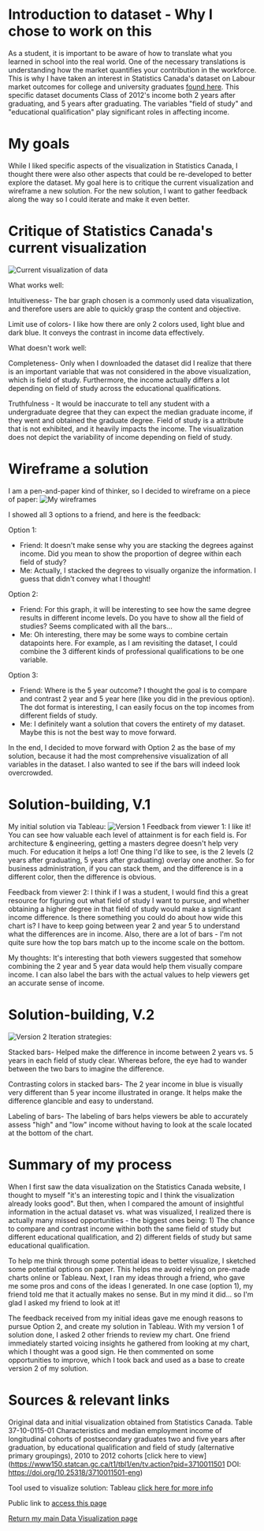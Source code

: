 # Introduction to dataset - Why I chose to work on this
As a student, it is important to be aware of how to translate what you learned in school into the real world. One of the necessary translations is understanding how the market quantifies your contribution in the workforce. This is why I have taken an interest in Statistics Canada's dataset on Labour market outcomes for college and university graduates [found here](https://www150.statcan.gc.ca/n1/pub/71-607-x/71-607-x2019031-eng.htm). This specific dataset documents Class of 2012's income both 2 years after graduating, and 5 years after graduating. The variables "field of study" and "educational qualification" play significant roles in affecting income. 

# My goals
While I liked specific aspects of the visualization in Statistics Canada, I thought there were also other aspects that could be re-developed to better explore the dataset. My goal here is to critique the current visualization and wireframe a new solution. For the new solution, I want to gather feedback along the way so I could iterate and make it even better. 

# Critique of Statistics Canada's current visualization
![Current visualization of data](https://i.ibb.co/mBdsY5Q/Income-original-graph.jpg)

What works well: 

Intuitiveness- The bar graph chosen is a commonly used data visualization, and therefore users are able to quickly grasp the content and objective. 

Limit use of colors- I like how there are only 2 colors used, light blue and dark blue. It conveys the contrast in income data effectively.

What doesn't work well:

Completeness- Only when I downloaded the dataset did I realize that there is an important variable that was not considered in the above visualization, which is field of study. Furthermore, the income actually differs a lot depending on field of study across the educational qualifications.

Truthfulness - It would be inaccurate to tell any student with a undergraduate degree that they can expect the median graduate income, if they went and obtained the graduate degree. Field of study is a attribute that is not exhibited, and it heavily impacts the income. The visualization does not depict the variability of income depending on field of study. 

# Wireframe a solution
I am a pen-and-paper kind of thinker, so I decided to wireframe on a piece of paper:
![My wireframes](https://i.ibb.co/QYnPrcy/IMG-0450.jpg)

I showed all 3 options to a friend, and here is the feedback: 

Option 1:
- Friend: It doesn't make sense why you are stacking the degrees against income. Did you mean to show the proportion of degree within each field of study? 
- Me: Actually, I stacked the degrees to visually organize the information. I guess that didn't convey what I thought!

Option 2: 
- Friend: For this graph, it will be interesting to see how the same degree results in different income levels. Do you have to show all the field of studies? Seems complicated with all the bars...
- Me: Oh interesting, there may be some ways to combine certain datapoints here. For example, as I am revisiting the dataset, I could combine the 3 different kinds of professional qualifications to be one variable. 

Option 3: 
- Friend: Where is the 5 year outcome? I thought the goal is to compare and contrast 2 year and 5 year here (like you did in the previous option). The dot format is interesting, I can easily focus on the top incomes from different fields of study. 
- Me: I definitely want a solution that covers the entirety of my dataset. Maybe this is not the best way to move forward. 

In the end, I decided to move forward with Option 2 as the base of my solution, because it had the most comprehensive visualization of all variables in the dataset. I also wanted to see if the bars will indeed look overcrowded. 

# Solution-building, V.1
My initial solution via Tableau: 
![Version 1](LabourMarket_V1.png)
Feedback from viewer 1: I like it! You can see how valuable each level of attainment is for each field is. For architecture & engineering, getting a masters degree doesn't help very much. For education it helps a lot! One thing I'd like to see, is the 2 levels (2 years after graduating, 5 years after graduating) overlay one another. So for business administration, if you can stack them, and the difference is in a different color, then the difference is obvious. 

Feedback from viewer 2: I think if I was a student, I would find this a great resource for figuring out what field of study I want to pursue, and whether obtaining a higher degree in that field of study would make a significant income difference. Is there something you could do about how wide this chart is? I have to keep going between year 2 and year 5 to understand what the differences are in income. Also, there are a lot of bars - I'm not quite sure how the top bars match up to the income scale on the bottom. 

My thoughts: It's interesting that both viewers suggested that somehow combining the 2 year and 5 year data would help them visually compare income. I can also label the bars with the actual values to help viewers get an accurate sense of income. 

# Solution-building, V.2
![Version 2](LabourMarket_V2.png)
Iteration strategies: 

Stacked bars- Helped make the difference in income between 2 years vs. 5 years in each field of study clear. Whereas before, the eye had to wander between the two bars to imagine the difference. 

Contrasting colors in stacked bars- The 2 year income in blue is visually very different than 5 year income illustrated in orange. It helps make the difference glancible and easy to understand.

Labeling of bars- The labeling of bars helps viewers be able to accurately assess "high" and "low" income without having to look at the scale located at the bottom of the chart. 

# Summary of my process 
When I first saw the data visualization on the Statistics Canada website, I thought to myself "it's an interesting topic and I think the visualization already looks good". But then, when I compared the amount of insightful information in the actual dataset vs. what was visualized, I realized there is actually many missed opportunities - the biggest ones being: 1) The chance to compare and contrast income within both the same field of study but different educational qualification, and 2) different fields of study but same educational qualification. 

To help me think through some potential ideas to better visualize, I sketched some potential options on paper. This helps me avoid relying on pre-made charts online or Tableau. Next, I ran my ideas through a friend, who gave me some pros and cons of the ideas I generated. In one case (option 1), my friend told me that it actually makes no sense. But in my mind it did... so I'm glad I asked my friend to look at it! 

The feedback received from my initial ideas gave me enough reasons to pursue Option 2, and create my solution in Tableau. With my version 1 of solution done, I asked 2 other friends to review my chart. One friend immediately started voicing insights he gathered from looking at my chart, which I thought was a good sign. He then commented on some opportunities to improve, which I took back and used as a base to create version 2 of my solution.

# Sources & relevant links
Original data and initial visualization obtained from Statistics Canada. Table 37-10-0115-01 Characteristics and median employment income of longitudinal cohorts of postsecondary graduates two and five years after graduation, by educational qualification and field of study (alternative primary groupings), 2010 to 2012 cohorts [click here to view](https://www150.statcan.gc.ca/t1/tbl1/en/tv.action?pid=3710011501 DOI: https://doi.org/10.25318/3710011501-eng)

Tool used to visualize solution: Tableau [click here for more info](https://www.tableau.com/)

Public link to [access this page](https://eileenowang.github.io/LabourMarketOutcomes/)

[Return my main Data Visualization page](https://eileenowang.github.io/data-visualization/)
